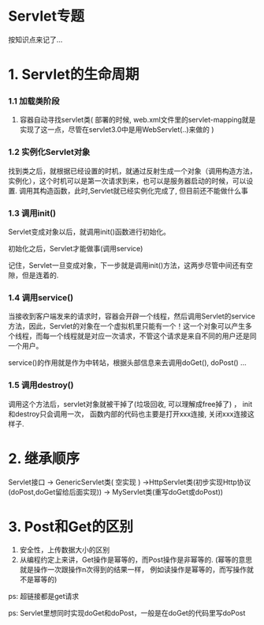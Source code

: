 # Servlet专题

按知识点来记了...

# 1. Servlet的生命周期

### 1.1 加载类阶段 
1. 容器自动寻找servlet类( 部署的时候, web.xml文件里的servlet-mapping就是实现了这一点，尽管在servlet3.0中是用WebServlet(..)来做的 )

### 1.2 实例化Servlet对象
找到类之后，就根据已经设置的时机，就通过反射生成一个对象（调用构造方法，实例化），这个时机可以是第一次请求到来，也可以是服务器启动的时候，可以设置.  调用其构造函数，此时,Servlet就已经实例化完成了, 但目前还不能做什么事

### 1.3 调用init() 
Servlet变成对象以后，就调用init()函数进行初始化。  

初始化之后，Servlet才能做事(调用service)

记住，Servlet一旦变成对象，下一步就是调用init()方法，这两步尽管中间还有空隙，但是连着的.

### 1.4 调用service()
当接收到客户端发来的请求时，容器会开辟一个线程，然后调用Servlet的service方法，因此，Servlet的对象在一个虚拟机里只能有一个！这一个对象可以产生多个线程，而每一个线程就是对应一次请求，不管这个请求是来自不同的用户还是同一个用户。  

service()的作用就是作为中转站，根据头部信息来去调用doGet(), doPost() ... 

### 1.5 调用destroy()
调用这个方法后，servlet对象就被干掉了(垃圾回收, 可以理解成free掉了) ， init和destroy只会调用一次， 函数内部的代码也主要是打开xxx连接, 关闭xxx连接这样子.

# 2. 继承顺序
Servlet接口 -> GenericServlet类( 空实现 ) ->HttpServlet类(初步实现Http协议(doPost,doGet留给后面实现)) -> MyServlet类(重写doGet或doPost))

# 3. Post和Get的区别
1. 安全性，上传数据大小的区别
2. 从编程约定上来讲，Get操作是幂等的，而Post操作是非幂等的. (幂等的意思就是操作一次跟操作n次得到的结果一样， 例如读操作是幂等的，而写操作就不是幂等的)

ps: 超链接都是get请求

ps: Servlet里想同时实现doGet和doPost，一般是在doGet的代码里写doPost